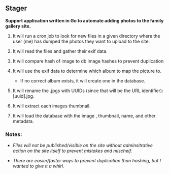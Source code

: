 ## Stager

**Support application written in Go to automate adding photos to the family gallery site.**

1. It will run a cron job to look for new files in a given directory where the user (me) has dumped the photos they want to upload to the site.

1. It will read the files and gather their exif data.

1. It will compare hash of image to db image hashes to prevent duplication

1. It will use the exif data to determine which album to map the picture to.

    * If no correct album exists, it will create one in the database.

1. It will rename the .jpgs with UUIDs (since that will be the URL identifier): [uuid].jpg.

1. It will extract each images thumbnail.

1. It will load the database with the image , thumbnail, name, and other metadata.

### Notes:
* *Files will not be published/visible on the site without adminsitrative action on the site itself to prevent mistakes and mischeif.*

* *There are easier/faster ways to prevent duplication than hashing, but I wanted to give it a whirl.*
